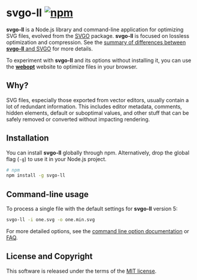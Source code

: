 # svgo-ll [![npm](https://img.shields.io/npm/v/svgo-ll)](https://npmjs.org/package/svgo-ll)

**svgo-ll** is a Node.js library and command-line application for optimizing SVG files, evolved from the [SVGO](https://www.npmjs.com/package/svgo) package. **svgo-ll** is focused on lossless optimization and compression. See the [summary of differences between **svgo-ll** and SVGO](https://github.com/svg-utils/svgo-ll/blob/main/docs/diffs-from-svgo.md) for more details.

To experiment with **svgo-ll** and its options without installing it, you can use the **[webopt](https://svg-utils.github.io/webopt/)** website to optimize files in your browser.

## Why?

SVG files, especially those exported from vector editors, usually contain a lot of redundant information. This includes editor metadata, comments, hidden elements, default or suboptimal values, and other stuff that can be safely removed or converted without impacting rendering.

## Installation

You can install **svgo-ll** globally through npm. Alternatively, drop the global flag (`-g`) to use it in your Node.js project.

```sh
# npm
npm install -g svgo-ll
```

## Command-line usage

To process a single file with the default settings for **svgo-ll** version 5:

```sh
svgo-ll -i one.svg -o one.min.svg
```

For more detailed options, see the [command line option documentation](https://github.com/svg-utils/svgo-ll/blob/main/docs/command-line-options.md) or [FAQ](https://github.com/svg-utils/svgo-ll/blob/main/docs/faq.md).

## License and Copyright

This software is released under the terms of the [MIT license](https://github.com/svg-utils/svgo-ll/blob/main/LICENSE).
